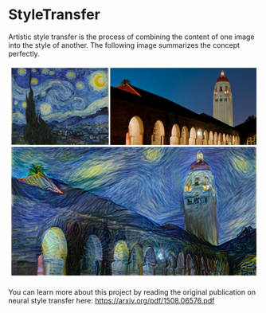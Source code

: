 # StyleTransfer

Artistic style transfer is the process of combining the content of one image into the style of another. The following image summarizes the concept perfectly.

<p align="center">
  <img src="Images/stanford.png?raw=true" title="Starry Night combined with Stanford's Hoover Tower, image taken from Stanford's CS231n course" alt="Style Transfer Image"/>
</p>

You can learn more about this project by reading the original publication on neural style transfer here: https://arxiv.org/pdf/1508.06576.pdf